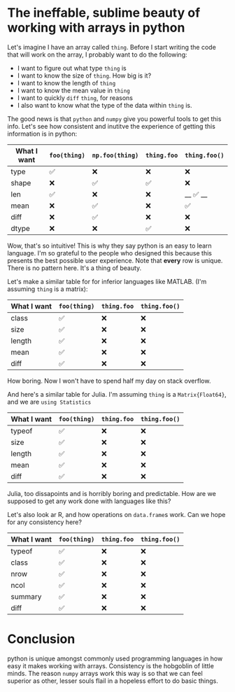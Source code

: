 # The ineffable, sublime beauty of working with arrays in python 


Let's imagine I have an array called `thing`. Before I start writing the code that will work on the array, I probably want to do the following:

- I want to figure out what type `thing` is
- I want to know the size of `thing`. How big is it?
- I want to know the length of `thing` 
- I want to know the mean value in `thing`
- I want to quickly `diff` `thing`, for reasons
- I also want to know what the type of the data within `thing` is.

The good news is that `python` and `numpy` give you powerful tools to get this info. Let's see how consistent and inutitve the experience of getting this information is in python:

| What I want | `foo(thing)` | `np.foo(thing)` | `thing.foo` | `thing.foo()` |
| ------------ | ---------- | --------  | ----------- | ---- |
| type         | ✅    | ❌     |    ❌     | ❌ |
| shape        | ❌ |  ✅      |  ✅   | ❌ | 
| len         | ✅ | ❌| ❌ |  __ ✅ __ |
| mean        |  ❌        |  ✅ | ❌  | ✅ | 
| diff        |  ❌ | ✅  | ❌ | ❌| 
| dtype |       ❌         |  ❌              |  ✅       |  ❌ |


Wow, that's so intuitive! This is why they say python is an easy to learn language. I'm so grateful to the people who designed this because this presents the best possible user experience. Note that **every** row is unique. There is no pattern here. It's a thing of beauty. 

Let's make a similar table for for inferior languages like MATLAB. (I'm assuming `thing` is a matrix):  

| What I want | `foo(thing)`  | `thing.foo` | `thing.foo()` |
| ------------ | ---------- | ----------- | ------------ |
| class         | ✅        |   ❌        |    ❌     |
| size        | ✅          |  ❌        | ❌ | 
| length        | ✅ | ❌| ❌ |
| mean        |  ✅        |❌  | ❌  | 
| diff        | ✅ | ❌ | ❌ | 

How boring. Now I won't have to spend half my day on stack overflow. 

And here's a similar table for Julia. I'm assuming `thing` is a `Matrix{Float64}`, and we are `using Statistics`


| What I want | `foo(thing)`  | `thing.foo` | `thing.foo()` |
| ------------ | ---------- | ----------- | ------------ |
| typeof         | ✅        |   ❌        |    ❌     |
| size        | ✅          |  ❌        | ❌ | 
| length        | ✅ | ❌| ❌ |
| mean        |  ✅        |❌  | ❌  | 
| diff        | ✅ | ❌ | ❌ | 

Julia, too dissapoints and is horribly boring and predictable. How are we supposed to get any work done with languages like this?


Let's also look ar R, and how operations on `data.frame`s work. Can we hope for any consistency here?

| What I want | `foo(thing)`  | `thing.foo` | `thing.foo()` |
| ------------ | ---------- | ----------- | ------------ |
| typeof         | ✅        |   ❌        |    ❌     |
| class         | ✅        |   ❌        |    ❌     |
| nrow        | ✅          |  ❌        | ❌ | 
| ncol        | ✅          |  ❌        | ❌ | 
| summary        |  ✅        |❌  | ❌  | 
| diff        | ✅ | ❌ | ❌ | 

# Conclusion

python is unique amongst commonly used programming languages in how easy it makes working with arrays. Consistency is the hobgoblin of little minds. The reason `numpy` arrays work this way is so that we can feel superior as other, lesser souls flail in a hopeless effort to do basic things. 

